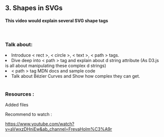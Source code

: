 ## 3. Shapes in SVGs

#### This video would explain several SVG shape tags

<br>

### Talk about:

<li>
Introduce < rect >, < circle >, < text >, < path > tags. 
</li>

<li>
Dive deep into < path > tag and explain about d string attribute
(As D3.js is all about manipulating these complex d strings)
</li>

<li>
< path > tag MDN docs and sample code 
</li>

<li>
Talk about Bézier Curves and Show how complex they can get. 
</li>



<br>

### Resources : 

Added files

Recommend to watch : 

https://www.youtube.com/watch?v=aVwxzDHniEw&ab_channel=FreyaHolm%C3%A9r